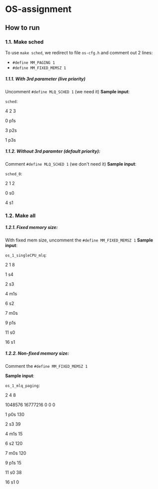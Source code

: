 # OS-assignment

## How to run

### 1.1. Make sched 
To use `make sched`, we redirect to file `os-cfg.h` and comment out 2 lines:
- `#define MM_PAGING 1`
- `#define MM_FIXED_MEMSZ 1`
##### 1.1.1. With 3rd parameter (live priority)

Uncomment `#define MLQ_SCHED 1` (we need it)
__Sample input__:

`sched`:

4 2 3

0 p1s

3 p2s

1 p3s
 
##### 1.1.2. Without 3rd paramter (default priority):
Comment `#define MLQ_SCHED 1` (we don't need it)
__Sample input__:

`sched_0`:

2 1 2

0 s0

4 s1

### 1.2. Make all

##### 1.2.1. Fixed memory size:

With fixed mem size, uncomment the `#define MM_FIXED_MEMSZ 1`
__Sample input__:

`os_1_singleCPU_mlq`:

2 1 8

1 s4

2 s3

4 m1s

6 s2

7 m0s

9 p1s

11 s0

16 s1

##### 1.2.2. Non-fixed memory size:

Comment the `#define MM_FIXED_MEMSZ 1`

__Sample input__:

`os_1_mlq_paging`:

2 4 8

1048576 16777216 0 0 0

1 p0s 130

2 s3 39

4 m1s 15

6 s2 120

7 m0s 120

9 p1s 15

11 s0 38

16 s1 0
